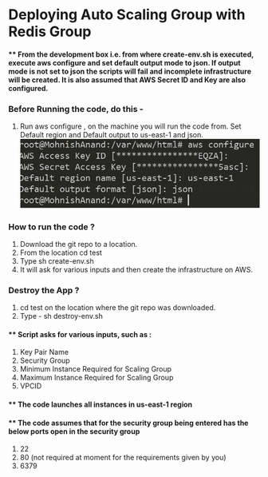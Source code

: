 # Deploying Auto Scaling Group with Redis Group

#### ** From the development box  i.e. from where create-env.sh is executed, execute aws configure and set default output mode to json. If output mode is not set to json the scripts will fail and incomplete infrastructure will be created. It is also assumed that AWS Secret ID and Key are also configured.

### Before Running the code, do this -
 1. Run aws configure , on the machine you will run the code from. Set Default region and Default output to us-east-1 and json.
 ![Install-Plugins](images/Capture-aws-configure.JPG)

### How to run the code ?
 1. Download the git repo to a location.
 2. From the location cd test
 3. Type sh create-env.sh
 4. It will ask for various inputs and then create the infrastructure on AWS.

 ### Destroy the App ?
 1. cd test on the location where the git repo was downloaded.
 2. Type - sh destroy-env.sh


 #### ** Script asks for various inputs, such as :
 1. Key Pair Name
 2. Security Group
 3. Minimum Instance Required for Scaling Group
 4. Maximum Instance Required for Scaling Group
 5. VPCID

#### ** The code launches all instances in us-east-1 region
#### ** The code assumes that for the security group being entered has the below ports open in the security group
  1. 22
  2. 80 (not required at moment for the requirements given by you)
  3. 6379  
